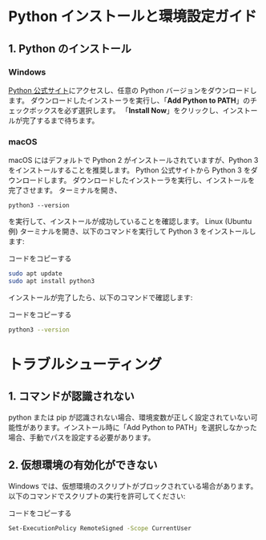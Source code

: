 # Python インストールと環境設定ガイド

## 1. Python のインストール

### Windows

[Python 公式サイト](https://www.python.org/downloads/)にアクセスし、任意の Python バージョンをダウンロードします。
ダウンロードしたインストーラを実行し、「**Add Python to PATH**」のチェックボックスを必ず選択します。
「**Install Now**」をクリックし、インストールが完了するまで待ちます。

### macOS

macOS にはデフォルトで Python 2 がインストールされていますが、Python 3 をインストールすることを推奨します。
Python 公式サイトから Python 3 をダウンロードします。
ダウンロードしたインストーラを実行し、インストールを完了させます。
ターミナルを開き、

```
python3 --version
```

を実行して、インストールが成功していることを確認します。
Linux (Ubuntu 例)
ターミナルを開き、以下のコマンドを実行して Python 3 をインストールします:

コードをコピーする

```bash
sudo apt update
sudo apt install python3
```

インストールが完了したら、以下のコマンドで確認します:

コードをコピーする

```bash
python3 --version
```

# トラブルシューティング

## 1. コマンドが認識されない

python または pip が認識されない場合、環境変数が正しく設定されていない可能性があります。インストール時に「Add Python to PATH」を選択しなかった場合、手動でパスを設定する必要があります。

## 2. 仮想環境の有効化ができない

Windows では、仮想環境のスクリプトがブロックされている場合があります。以下のコマンドでスクリプトの実行を許可してください:

コードをコピーする

```bash
Set-ExecutionPolicy RemoteSigned -Scope CurrentUser
```
